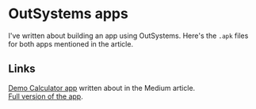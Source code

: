 # OutSystems apps
I've written about building an app using OutSystems. Here's the `.apk` files for both apps mentioned in the article.   

## Links
[Demo Calculator app](https://github.com/ClydeDz/outsystems-apps/raw/master/DemoCalculator.apk) written about in the Medium article.      
[Full version of the app](https://github.com/ClydeDz/outsystems-apps/raw/master/Fred.apk).  
